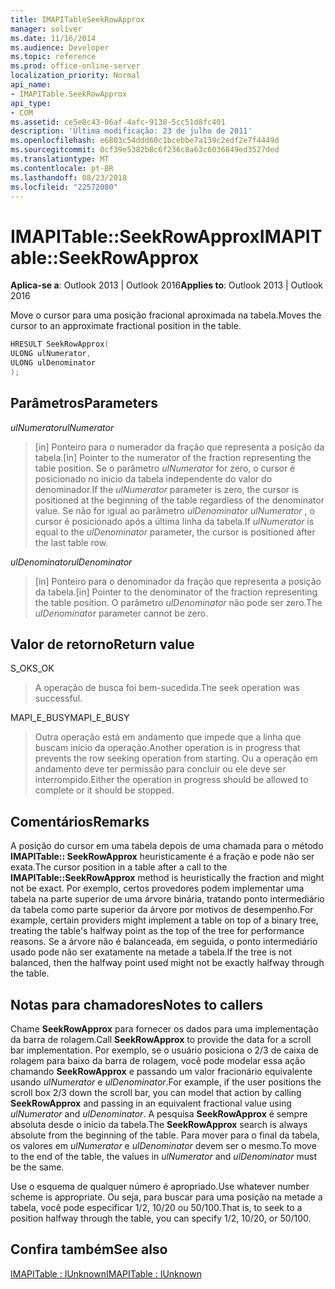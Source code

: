 ```yaml
---
title: IMAPITableSeekRowApprox
manager: soliver
ms.date: 11/16/2014
ms.audience: Developer
ms.topic: reference
ms.prod: office-online-server
localization_priority: Normal
api_name:
- IMAPITable.SeekRowApprox
api_type:
- COM
ms.assetid: ce5e8c43-06af-4afc-9138-5cc51d8fc401
description: 'Última modificação: 23 de julho de 2011'
ms.openlocfilehash: e6803c54ddd60c1bcebbe7a139c2edf2e7f4449d
ms.sourcegitcommit: 0cf39e5382b8c6f236c8a63c6036849ed3527ded
ms.translationtype: MT
ms.contentlocale: pt-BR
ms.lasthandoff: 08/23/2018
ms.locfileid: "22572080"
---
```

# <a name="imapitableseekrowapprox"></a><span data-ttu-id="d0450-103">IMAPITable::SeekRowApprox</span><span class="sxs-lookup"><span data-stu-id="d0450-103">IMAPITable::SeekRowApprox</span></span>

  
  
<span data-ttu-id="d0450-104">**Aplica-se a**: Outlook 2013 | Outlook 2016</span><span class="sxs-lookup"><span data-stu-id="d0450-104">**Applies to**: Outlook 2013 | Outlook 2016</span></span> 
  
<span data-ttu-id="d0450-105">Move o cursor para uma posição fracional aproximada na tabela.</span><span class="sxs-lookup"><span data-stu-id="d0450-105">Moves the cursor to an approximate fractional position in the table.</span></span> 
  
```cpp
HRESULT SeekRowApprox(
ULONG ulNumerator,
ULONG ulDenominator
);
```

## <a name="parameters"></a><span data-ttu-id="d0450-106">Parâmetros</span><span class="sxs-lookup"><span data-stu-id="d0450-106">Parameters</span></span>

 <span data-ttu-id="d0450-107">_ulNumerator_</span><span class="sxs-lookup"><span data-stu-id="d0450-107">_ulNumerator_</span></span>
  
> <span data-ttu-id="d0450-108">[in] Ponteiro para o numerador da fração que representa a posição da tabela.</span><span class="sxs-lookup"><span data-stu-id="d0450-108">[in] Pointer to the numerator of the fraction representing the table position.</span></span> <span data-ttu-id="d0450-109">Se o parâmetro _ulNumerator_ for zero, o cursor é posicionado no início da tabela independente do valor do denominador.</span><span class="sxs-lookup"><span data-stu-id="d0450-109">If the  _ulNumerator_ parameter is zero, the cursor is positioned at the beginning of the table regardless of the denominator value.</span></span> <span data-ttu-id="d0450-110">Se não for igual ao parâmetro _ulDenominator_ _ulNumerator_ , o cursor é posicionado após a última linha da tabela.</span><span class="sxs-lookup"><span data-stu-id="d0450-110">If  _ulNumerator_ is equal to the  _ulDenominator_ parameter, the cursor is positioned after the last table row.</span></span> 
    
 <span data-ttu-id="d0450-111">_ulDenominator_</span><span class="sxs-lookup"><span data-stu-id="d0450-111">_ulDenominator_</span></span>
  
> <span data-ttu-id="d0450-112">[in] Ponteiro para o denominador da fração que representa a posição da tabela.</span><span class="sxs-lookup"><span data-stu-id="d0450-112">[in] Pointer to the denominator of the fraction representing the table position.</span></span> <span data-ttu-id="d0450-113">O parâmetro _ulDenominator_ não pode ser zero.</span><span class="sxs-lookup"><span data-stu-id="d0450-113">The  _ulDenominator_ parameter cannot be zero.</span></span> 
    
## <a name="return-value"></a><span data-ttu-id="d0450-114">Valor de retorno</span><span class="sxs-lookup"><span data-stu-id="d0450-114">Return value</span></span>

<span data-ttu-id="d0450-115">S_OK</span><span class="sxs-lookup"><span data-stu-id="d0450-115">S_OK</span></span> 
  
> <span data-ttu-id="d0450-116">A operação de busca foi bem-sucedida.</span><span class="sxs-lookup"><span data-stu-id="d0450-116">The seek operation was successful.</span></span>
    
<span data-ttu-id="d0450-117">MAPI_E_BUSY</span><span class="sxs-lookup"><span data-stu-id="d0450-117">MAPI_E_BUSY</span></span> 
  
> <span data-ttu-id="d0450-118">Outra operação está em andamento que impede que a linha que buscam início da operação.</span><span class="sxs-lookup"><span data-stu-id="d0450-118">Another operation is in progress that prevents the row seeking operation from starting.</span></span> <span data-ttu-id="d0450-119">Ou a operação em andamento deve ter permissão para concluir ou ele deve ser interrompido.</span><span class="sxs-lookup"><span data-stu-id="d0450-119">Either the operation in progress should be allowed to complete or it should be stopped.</span></span>
    
## <a name="remarks"></a><span data-ttu-id="d0450-120">Comentários</span><span class="sxs-lookup"><span data-stu-id="d0450-120">Remarks</span></span>

<span data-ttu-id="d0450-121">A posição do cursor em uma tabela depois de uma chamada para o método **IMAPITable:: SeekRowApprox** heuristicamente é a fração e pode não ser exata.</span><span class="sxs-lookup"><span data-stu-id="d0450-121">The cursor position in a table after a call to the **IMAPITable::SeekRowApprox** method is heuristically the fraction and might not be exact.</span></span> <span data-ttu-id="d0450-122">Por exemplo, certos provedores podem implementar uma tabela na parte superior de uma árvore binária, tratando ponto intermediário da tabela como parte superior da árvore por motivos de desempenho.</span><span class="sxs-lookup"><span data-stu-id="d0450-122">For example, certain providers might implement a table on top of a binary tree, treating the table's halfway point as the top of the tree for performance reasons.</span></span> <span data-ttu-id="d0450-123">Se a árvore não é balanceada, em seguida, o ponto intermediário usado pode não ser exatamente na metade a tabela.</span><span class="sxs-lookup"><span data-stu-id="d0450-123">If the tree is not balanced, then the halfway point used might not be exactly halfway through the table.</span></span> 
  
## <a name="notes-to-callers"></a><span data-ttu-id="d0450-124">Notas para chamadores</span><span class="sxs-lookup"><span data-stu-id="d0450-124">Notes to callers</span></span>

<span data-ttu-id="d0450-125">Chame **SeekRowApprox** para fornecer os dados para uma implementação da barra de rolagem.</span><span class="sxs-lookup"><span data-stu-id="d0450-125">Call **SeekRowApprox** to provide the data for a scroll bar implementation.</span></span> <span data-ttu-id="d0450-126">Por exemplo, se o usuário posiciona o 2/3 de caixa de rolagem para baixo da barra de rolagem, você pode modelar essa ação chamando **SeekRowApprox** e passando um valor fracionário equivalente usando _ulNumerator_ e _ulDenominator_.</span><span class="sxs-lookup"><span data-stu-id="d0450-126">For example, if the user positions the scroll box 2/3 down the scroll bar, you can model that action by calling **SeekRowApprox** and passing in an equivalent fractional value using  _ulNumerator_ and  _ulDenominator_.</span></span> <span data-ttu-id="d0450-127">A pesquisa **SeekRowApprox** é sempre absoluta desde o início da tabela.</span><span class="sxs-lookup"><span data-stu-id="d0450-127">The **SeekRowApprox** search is always absolute from the beginning of the table.</span></span> <span data-ttu-id="d0450-128">Para mover para o final da tabela, os valores em _ulNumerator_ e _ulDenominator_ devem ser o mesmo.</span><span class="sxs-lookup"><span data-stu-id="d0450-128">To move to the end of the table, the values in  _ulNumerator_ and  _ulDenominator_ must be the same.</span></span> 
  
<span data-ttu-id="d0450-129">Use o esquema de qualquer número é apropriado.</span><span class="sxs-lookup"><span data-stu-id="d0450-129">Use whatever number scheme is appropriate.</span></span> <span data-ttu-id="d0450-130">Ou seja, para buscar para uma posição na metade a tabela, você pode especificar 1/2, 10/20 ou 50/100.</span><span class="sxs-lookup"><span data-stu-id="d0450-130">That is, to seek to a position halfway through the table, you can specify 1/2, 10/20, or 50/100.</span></span> 
  
## <a name="see-also"></a><span data-ttu-id="d0450-131">Confira também</span><span class="sxs-lookup"><span data-stu-id="d0450-131">See also</span></span>



[<span data-ttu-id="d0450-132">IMAPITable : IUnknown</span><span class="sxs-lookup"><span data-stu-id="d0450-132">IMAPITable : IUnknown</span></span>](imapitableiunknown.md)

